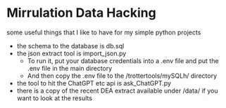 # Mirrulation Data Hacking
some useful things that I like to have for my simple python projects

* the schema to the database is db.sql
* the json extract tool is import_json.py
   * To run it, put your database credentials into a .env file and put the .env file in the main directory
   * And then copy the .env file to the /trottertools/mySQLh/ directory
* the tool to hit the ChatGPT etc api is ask_ChatGPT.py
* there is a copy of the recent DEA extract available under /data/ if you want to look at the results
